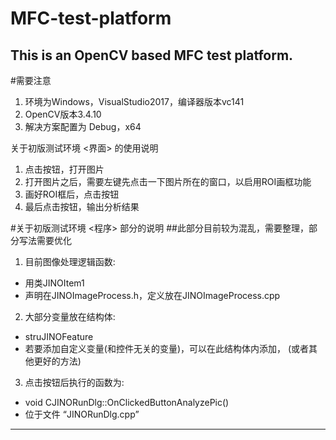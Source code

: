# MFC-test-platform
This is an OpenCV based MFC test platform.
---------------------------------------------------------------
#需要注意
1. 环境为Windows，VisualStudio2017，编译器版本vc141
2. OpenCV版本3.4.10
3. 解决方案配置为 Debug，x64

关于初版测试环境 <界面> 的使用说明
1. 点击按钮<OPEN>，打开图片
2. 打开图片之后，需要左键先点击一下图片所在的窗口，以启用ROI画框功能
3. 画好ROI框后，点击按钮<Reset ROI>
4. 最后点击按钮<Analyze>，输出分析结果

#关于初版测试环境 <程序> 部分的说明
##此部分目前较为混乱，需要整理，部分写法需要优化
1. 目前图像处理逻辑函数: 
 * 用类JINOItem1
 * 声明在JINOImageProcess.h，定义放在JINOImageProcess.cpp

2. 大部分变量放在结构体: 
 * struJINOFeature
 * 若要添加自定义变量(和控件无关的变量)，可以在此结构体内添加，
        (或者其他更好的方法)

3. 点击按钮后执行的函数为:
 * void CJINORunDlg::OnClickedButtonAnalyzePic()
 * 位于文件 “JINORunDlg.cpp”

-------------------------------------------------------------
